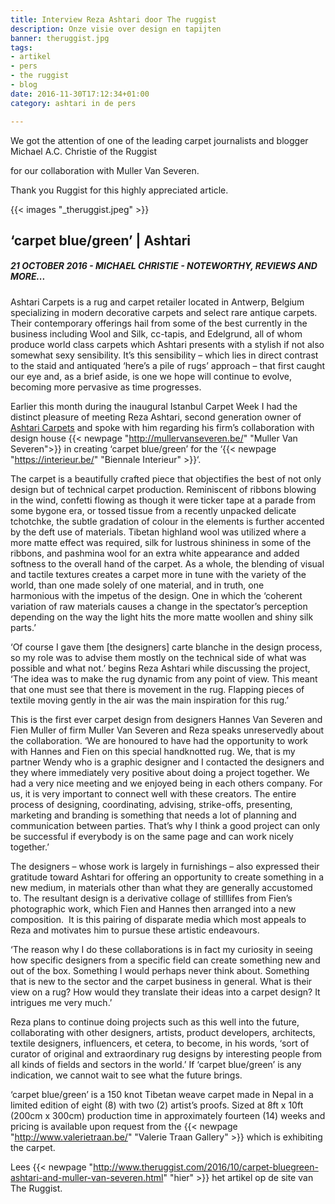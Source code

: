 ```yaml
---
title: Interview Reza Ashtari door The ruggist
description: Onze visie over design en tapijten
banner: theruggist.jpg
tags:
- artikel
- pers
- the ruggist
- blog
date: 2016-11-30T17:12:34+01:00
category: ashtari in de pers

---
```


We got the attention of one of the leading carpet journalists and blogger Michael A.C. Christie of the Ruggist
<!--more-->
for our collaboration with Muller Van Severen.

Thank you Ruggist for this highly appreciated article.

{{< images "_theruggist.jpeg" >}}

## ‘carpet blue/green’ | Ashtari
##### 21 OCTOBER 2016 - MICHAEL CHRISTIE - NOTEWORTHY, REVIEWS AND MORE...

Ashtari Carpets is a rug and carpet retailer located in Antwerp, Belgium specializing in modern decorative carpets and select rare antique carpets. Their contemporary offerings hail from some of the best currently in the business including Wool and Silk, cc-tapis, and Edelgrund, all of whom produce world class carpets which Ashtari presents with a stylish if not also somewhat sexy sensibility. It’s this sensibility – which lies in direct contrast to the staid and antiquated ‘here’s a pile of rugs’ approach – that first caught our eye and, as a brief aside, is one we hope will continue to evolve, becoming more pervasive as time progresses.

Earlier this month during the inaugural Istanbul Carpet Week I had the distinct pleasure of meeting Reza Ashtari, second generation owner of [Ashtari Carpets](http://www.ashtaricarpets.com/) and spoke with him regarding his firm’s collaboration with design house {{< newpage "http://mullervanseveren.be/" "Muller Van Severen">}} in creating ‘carpet blue/green’ for the ‘{{< newpage "https://interieur.be/" "Biennale Interieur" >}}‘.

The carpet is a beautifully crafted piece that objectifies the best of not only design but of technical carpet production. Reminiscent of ribbons blowing in the wind, confetti flowing as though it were ticker tape at a parade from some bygone era, or tossed tissue from a recently unpacked delicate tchotchke, the subtle gradation of colour in the elements is further accented by the deft use of materials. Tibetan highland wool was utilized where a more matte effect was required, silk for lustrous shininess in some of the ribbons, and pashmina wool for an extra white appearance and added softness to the overall hand of the carpet. As a whole, the blending of visual and tactile textures creates a carpet more in tune with the variety of the world, than one made solely of one material, and in truth, one harmonious with the impetus of the design. One in which the ‘coherent variation of raw materials causes a change in the spectator’s perception depending on the way the light hits the more matte woollen and shiny silk parts.’

‘Of course I gave them [the designers] carte blanche in the design process, so my role was to advise them mostly on the technical side of what was possible and what not.’ begins Reza Ashtari while discussing the project, ‘The idea was to make the rug dynamic from any point of view. This meant that one must see that there is movement in the rug. Flapping pieces of textile moving gently in the air was the main inspiration for this rug.’

This is the first ever carpet design from designers Hannes Van Severen and Fien Muller of firm Muller Van Severen and Reza speaks unreservedly about the collaboration. ‘We are honoured to have had the opportunity to work with Hannes and Fien on this special handknotted rug. We, that is my partner Wendy who is a graphic designer and I contacted the designers and they where immediately very positive about doing a project together. We had a very nice meeting and we enjoyed being in each others company. For us, it is very important to connect well with these creators. The entire process of designing, coordinating, advising, strike-offs, presenting, marketing and branding is something that needs a lot of planning and communication between parties. That’s why I think a good project can only be successful if everybody is on the same page and can work nicely together.’

The designers – whose work is largely in furnishings – also expressed their gratitude toward Ashtari for offering an opportunity to create something in a new medium, in materials other than what they are generally accustomed to. The resultant design is a derivative collage of stilllifes from Fien’s photographic work, which Fien and Hannes then arranged into a new composition.  It is this pairing of disparate media which most appeals to Reza and motivates him to pursue these artistic endeavours.

‘The reason why I do these collaborations is in fact my curiosity in seeing how specific designers from a specific field can create something new and out of the box. Something I would perhaps never think about. Something that is new to the sector and the carpet business in general. What is their view on a rug? How would they translate their ideas into a carpet design? It intrigues me very much.’

Reza plans to continue doing projects such as this well into the future, collaborating with other designers, artists, product developers, architects, textile designers, influencers, et cetera, to become, in his words, ‘sort of curator of original and extraordinary rug designs by interesting people from all kinds of fields and sectors in the world.’ If ‘carpet blue/green’ is any indication, we cannot wait to see what the future brings.

‘carpet blue/green’ is a 150 knot Tibetan weave carpet made in Nepal in a limited edition of eight (8) with two (2) artist’s proofs. Sized at 8ft x 10ft (200cm x 300cm) production time in approximately fourteen (14) weeks and pricing is available upon request from the {{< newpage "http://www.valerietraan.be/" "Valerie Traan Gallery" >}} which is exhibiting the carpet.

Lees {{< newpage "http://www.theruggist.com/2016/10/carpet-bluegreen-ashtari-and-muller-van-severen.html" "hier" >}} het artikel op de site van The Ruggist.
